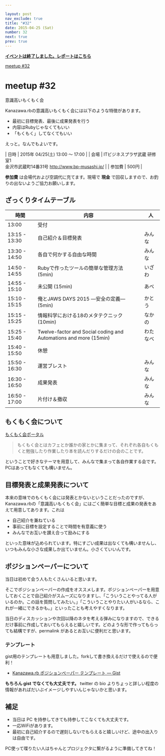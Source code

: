 ```yaml
---

layout: post
nav_exclude: true
title: "#32"
date: 2015-04-25 (Sat)
number: 32
next: true
prev: true
---
```


<p>
<a href="/32/report"><strong>イベントは終了しました。レポートはこちら</strong></a></p>

<div class="doorkeeper-widget">
<a class="doorkeeper-registration-widget" href="https://kzrb.doorkeeper.jp/events/22832">meetup
#32</a><script src="https://widgets.doorkeeper.jp/w/widget.js"></script>

</div>

meetup #32
===========

意識高いもくもく会

Kanazawa.rbの意識高いもくもく会には以下のような特徴があります。

-   最初に目標発表、最後に成果発表を行う
-   内容はRubyじゃなくてもいい
-   「もくもく」してなくてもいい

えっと。なんでもよいです。


| 日時   | 2015年 04/25(土) 13:00 〜 17:00 |
| 会場   | ITビジネスプラザ武蔵 研修室1<br>金沢市武蔵町14番31号 <a href="http://www.bp-musashi.jp/">http://www.bp-musashi.jp/</a> |
| 参加費 | 500円 |


**参加費** は会場代および空調代に充てます。現場で **現金**
で回収しますので、お釣りの出ないようご協力お願いします。

ざっくりタイムテーブル
----------------------

 |時間          |内容                                       |人     |
 |--------------|-------------------------------------------|-------|
 |13:00         |受付                                       |       |
 |13:15 - 13:30 |自己紹介＆目標発表                         |みんな |
 |13:30 - 14:50 |各自で何かする自由な時間                   |みんな |
 |14:50 - 14:55 |Rubyで作ったツールの簡単な管理方法 (5min)  |いざわ |
 |14:55 - 15:10 |未公開 (15min)                             |あべ   |
 |15:10 - 15:15 |俺とJAWS DAYS 2015 —安全の定義— (5min)   |かとう |
 |15:15 - 15:25 |情報科学における18のメタテクニック (10min) |なかの |
 |15:25 - 15:40 |Twelve-factor and Social coding and Automations and more (15min) |わたなべ |
 |15:40 - 15:50 |休憩                                       |       |
 |15:50 - 16:30 |運営ブレスト                               |みんな |
 |16:30 - 16:50 |成果発表                                   |みんな |
 |16:50 - 17:00 |片付け＆撤収                               |みんな |

もくもく会について
------------------

[もくもく会ポータル](http://mokumokukai.tumblr.com/)

> もくもく会とはカフェとか誰かの家とかに集まって、それぞれ各自もくもくと勉強したり作業したり本を読んだりするだけの会のことです。

ということで好きなテーマを用意して、みんなで集まって各自作業する会です。PCはあってもなくても構いません。

目標発表と成果発表について
--------------------------

本来の意味でのもくもく会には発表とかないということだったのですが、Kanazawa.rbの「意識高いもくもく会」にはごく簡単な目標と成果の発表をあえて用意してあります。これは

* 自己紹介を兼ねている
* 事前に目標を設定することで時間を有意義に使う
* みんなでお互いを讃え合って励みにする

といった意味が込められています。特にすごい成果は出なくても構いませんし、いつもみんな小さな成果しか出ていません。小さくていいんです。

ポジションペーパーについて
--------------------------

当日は初めて会う人もたくさんいると思います。

そこでポジションペーパーの作成をオススメします。ポジションペーパーを用意しておくことで自己紹介がスムーズになりますし、「こういうことやってる人がいるのか。この話を質問してみたい。」「こういうことやりたい人がいるなら、これが一緒にできるかも。」といったことも考えやすくなります。

当日のディスカッションや次回以降のネタを考える弾みになりますので、できるだけ事前に作成しておいてもらえると嬉しいです。どのような形で作ってもらっても結構ですが、permalink
があるとお互いに便利だと思います。

### テンプレート

gist用のテンプレートも用意しました。forkして書き換えるだけで使えるので便利！

* [Kanazawa.rb ポジションペーパー テンプレート — Gist](https://gist.github.com/5a523ec3180002229a32)

**もちろん gist でなくても大丈夫です。** twitter の bio
よりちょっと詳しい程度の情報があればだいぶイメージしやすいんじゃないかと思います。

補足
----

* 当日は PC を持参してきても持参してこなくても大丈夫です。
* 一応WiFiがあります。
* 最初に自己紹介するので遅刻しないでもらえると嬉しいけど、途中の出入りは自由です。

PC使って喋りたい人はちゃんとプロジェクタに繋がるように準備してきてね！
